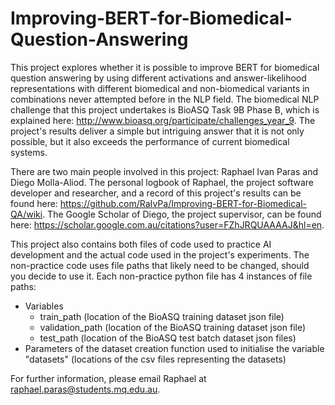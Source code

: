 # Improving-BERT-for-Biomedical-Question-Answering
This project explores whether it is possible to improve BERT for biomedical question answering by using different activations and answer-likelihood representations with different biomedical and non-biomedical variants in combinations never attempted before in the NLP field. The biomedical NLP challenge that this project undertakes is BioASQ Task 9B Phase B, which is explained here: http://www.bioasq.org/participate/challenges_year_9. The project's results deliver a simple but intriguing answer that it is not only possible, but it also exceeds the performance of current biomedical systems.

There are two main people involved in this project: Raphael Ivan Paras and Diego Molla-Aliod. The personal logbook of Raphael, the project software developer and researcher, and a record of this project's results can be found here: https://github.com/RaIvPa/Improving-BERT-for-Biomedical-QA/wiki. The Google Scholar of Diego, the project supervisor, can be found here: https://scholar.google.com.au/citations?user=FZhJRQUAAAAJ&hl=en.

This project also contains both files of code used to practice AI development and the actual code used in the project's experiments. The non-practice code uses file paths that likely need to be changed, should you decide to use it. Each non-practice python file has 4 instances of file paths:

* Variables
  * train_path (location of the BioASQ training dataset json file)
  * validation_path (location of the BioASQ training dataset json file)
  * test_path (location of the BioASQ test batch dataset json files)
* Parameters of the dataset creation function used to initialise the variable "datasets" (locations of the csv files representing the datasets)


For further information, please email Raphael at raphael.paras@students.mq.edu.au.


